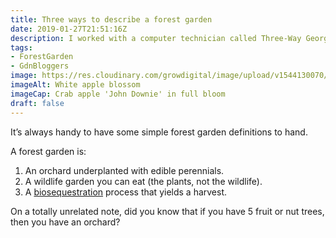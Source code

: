 ```yaml
---
title: Three ways to describe a forest garden
date: 2019-01-27T21:51:16Z
description: I worked with a computer technician called Three-Way George. If you asked him how to do something, he’d always reply “Well, there are three ways…”. Likewise, there are (at least) three ways to describe a forest garden.
tags: 
- ForestGarden
- GdnBloggers
image: https://res.cloudinary.com/growdigital/image/upload/v1544130070/crabapple-41314675045.jpg
imageAlt: White apple blossom
imageCap: Crab apple 'John Downie' in full bloom
draft: false
---
```


It’s always handy to have some simple forest garden definitions to hand.

A forest garden is:

1. An orchard underplanted with edible perennials.
2. A wildlife garden you can eat (the plants, not the wildlife).
3. A [biosequestration](https://en.wikipedia.org/wiki/Biosequestration) process that yields a harvest.

On a totally unrelated note, did you know that if you have 5 fruit or nut trees, then you have an orchard?
